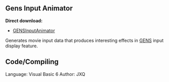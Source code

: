 ## Gens Input Animator ##

**Direct download:**
  * [GENSInputAnimator](http://tastools.googlecode.com/files/GensInputAnimatorv2.1.zip)

Generates movie input data that produces interesting effects in [GENS](http://code.google.com/p/gens-rerecording/) input display feature.

## Code/Compiling ##
Language: Visual Basic 6
Author: JXQ